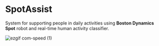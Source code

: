 # SpotAssist

System for supporting people in daily activities using **Boston Dynamics Spot** robot and real-time human activity classifier.

![ezgif com-speed (1)](https://github.com/user-attachments/assets/23986807-7753-41b3-9512-1ff1b075a650)



